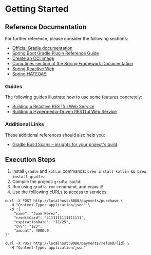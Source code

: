 # Getting Started

## Reference Documentation

For further reference, please consider the following sections:

* [Official Gradle documentation](https://docs.gradle.org)
* [Spring Boot Gradle Plugin Reference Guide](https://docs.spring.io/spring-boot/3.3.3/gradle-plugin)
* [Create an OCI image](https://docs.spring.io/spring-boot/3.3.3/gradle-plugin/packaging-oci-image.html)
* [Coroutines section of the Spring Framework Documentation](https://docs.spring.io/spring/docs/6.1.12/spring-framework-reference/languages.html#coroutines)
* [Spring Reactive Web](https://docs.spring.io/spring-boot/docs/3.3.3/reference/htmlsingle/index.html#web.reactive)
* [Spring HATEOAS](https://docs.spring.io/spring-boot/docs/3.3.3/reference/htmlsingle/index.html#web.spring-hateoas)

### Guides

The following guides illustrate how to use some features concretely:

* [Building a Reactive RESTful Web Service](https://spring.io/guides/gs/reactive-rest-service/)
* [Building a Hypermedia-Driven RESTful Web Service](https://spring.io/guides/gs/rest-hateoas/)

### Additional Links

These additional references should also help you:

* [Gradle Build Scans – insights for your project's build](https://scans.gradle.com#gradle)

## Execution Steps

1. Install `gradle` and `kotlin` commands: `brew install kotlin && brew install gradle`.
2. Compile the project: `gradle build`.
3. Run using `gradle run` command, and enjoy it!
4. Use the folllowing cURLs to access to services:

```cURL
curl -X POST http://localhost:8080/payments/purchase \
  -H "Content-Type: application/json" \
  -d '{
    "name": "Juan Pérez",
    "creditCard": "4111111111111111",
    "expirationDate": "12/25",
    "cvv": "123",
    "amount": 4000.0
}'
```

```cURL
curl -X POST http://localhost:8080/payments/refund/{id} \
  -H "Content-Type: application/json"
```
